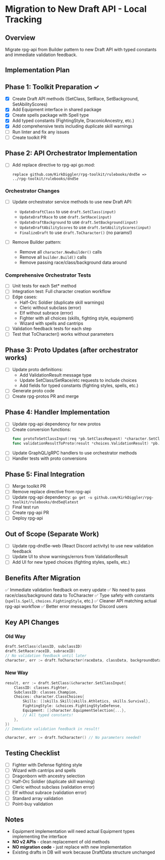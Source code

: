 # Migration to New Draft API - Local Tracking

## Overview
Migrate rpg-api from Builder pattern to new Draft API with typed constants and immediate validation feedback.

## Implementation Plan

## Phase 1: Toolkit Preparation ✓
- [x] Create Draft API methods (SetClass, SetRace, SetBackground, SetAbilityScores)
- [x] Add Equipment interface in shared package
- [x] Create spells package with Spell type
- [x] Add typed constants (FightingStyle, DraconicAncestry, etc.)
- [x] Add comprehensive tests including duplicate skill warnings
- [ ] Run linter and fix any issues
- [ ] Create toolkit PR

## Phase 2: API Orchestrator Implementation
- [ ] Add replace directive to rpg-api go.mod:
  ```
  replace github.com/KirkDiggler/rpg-toolkit/rulebooks/dnd5e => ../rpg-toolkit/rulebooks/dnd5e
  ```

### Orchestrator Changes
- [ ] Update orchestrator service methods to use new Draft API:
  - `UpdateDraftClass` to use `draft.SetClass(input)`
  - `UpdateDraftRace` to use `draft.SetRace(input)`
  - `UpdateDraftBackground` to use `draft.SetBackground(input)`
  - `UpdateDraftAbilityScores` to use `draft.SetAbilityScores(input)`
  - `FinalizeDraft` to use `draft.ToCharacter()` (no params!)

- [ ] Remove Builder pattern:
  - Remove all `character.NewBuilder()` calls
  - Remove all `builder.Build()` calls
  - Remove passing race/class/background data around

### Comprehensive Orchestrator Tests
- [ ] Unit tests for each Set* method
- [ ] Integration test: Full character creation workflow
- [ ] Edge cases:
  - Half-Orc Soldier (duplicate skill warnings)
  - Cleric without subclass (error)
  - Elf without subrace (error)
  - Fighter with all choices (skills, fighting style, equipment)
  - Wizard with spells and cantrips
- [ ] Validation feedback tests for each step
- [ ] Test that ToCharacter() works without parameters

## Phase 3: Proto Updates (after orchestrator works)
- [ ] Update proto definitions:
  - Add ValidationResult message type
  - Update SetClass/SetRace/etc requests to include choices
  - Add fields for typed constants (fighting styles, spells, etc.)
- [ ] Generate proto code
- [ ] Create rpg-protos PR and merge

## Phase 4: Handler Implementation
- [ ] Update rpg-api dependency for new protos
- [ ] Create conversion functions:
  ```go
  func protoToSetClassInput(req *pb.SetClassRequest) *character.SetClassInput
  func validationResultToProto(result *choices.ValidationResult) *pb.ValidationResult
  ```
- [ ] Update GraphQL/gRPC handlers to use orchestrator methods
- [ ] Handler tests with proto conversions

## Phase 5: Final Integration
- [ ] Merge toolkit PR
- [ ] Remove replace directive from rpg-api
- [ ] Update rpg-api dependency: `go get -u github.com/KirkDiggler/rpg-toolkit/rulebooks/dnd5e@latest`
- [ ] Final test run
- [ ] Create rpg-api PR
- [ ] Deploy rpg-api

## Out of Scope (Separate Work)
- [ ] Update rpg-dnd5e-web (React Discord activity) to use new validation feedback
- [ ] Update UI to show warnings/errors from ValidationResult
- [ ] Add UI for new typed choices (fighting styles, spells, etc.)

## Benefits After Migration
✅ Immediate validation feedback on every update
✅ No need to pass race/class/background data to ToCharacter
✅ Type safety with constants (`spells.Spell`, `choices.FightingStyle`, etc.)
✅ Cleaner API matching actual rpg-api workflow
✅ Better error messages for Discord users

## Key API Changes

### Old Way
```go
draft.SetClass(classID, subclassID)
draft.SetRace(raceID, subraceID)
// No validation feedback until later
character, err := draft.ToCharacter(raceData, classData, backgroundData)
```

### New Way
```go
result, err := draft.SetClass(&character.SetClassInput{
    ClassID: classes.Fighter,
    SubclassID: classes.Champion,
    Choices: character.ClassChoices{
        Skills: []skills.Skill{skills.Athletics, skills.Survival},
        FightingStyle: &choices.FightingStyleDefense,
        Equipment: []character.EquipmentSelection{...},
        // All typed constants!
    },
})
// Immediate validation feedback in result!

character, err := draft.ToCharacter() // No parameters needed!
```

## Testing Checklist
- [ ] Fighter with Defense fighting style
- [ ] Wizard with cantrips and spells
- [ ] Dragonborn with ancestry selection
- [ ] Half-Orc Soldier (duplicate skill warning)
- [ ] Cleric without subclass (validation error)
- [ ] Elf without subrace (validation error)
- [ ] Standard array validation
- [ ] Point-buy validation

## Notes
- Equipment implementation will need actual Equipment types implementing the interface
- **NO v2 APIs** - clean replacement of old methods
- **NO migration code** - just replace with new implementation
- Existing drafts in DB will work because DraftData structure unchanged